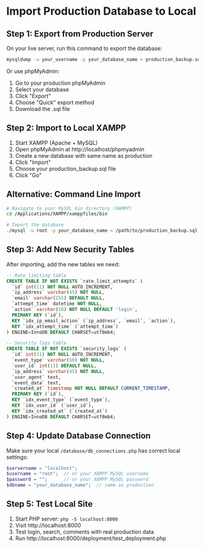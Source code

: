 # Import Production Database to Local

## Step 1: Export from Production Server

On your live server, run this command to export the database:

```bash
mysqldump -u your_username -p your_database_name > production_backup.sql
```

Or use phpMyAdmin:
1. Go to your production phpMyAdmin
2. Select your database
3. Click "Export" 
4. Choose "Quick" export method
5. Download the .sql file

## Step 2: Import to Local XAMPP

1. Start XAMPP (Apache + MySQL)
2. Open phpMyAdmin at http://localhost/phpmyadmin
3. Create a new database with same name as production
4. Click "Import"
5. Choose your production_backup.sql file
6. Click "Go"

## Alternative: Command Line Import

```bash
# Navigate to your MySQL bin directory (XAMPP)
cd /Applications/XAMPP/xamppfiles/bin

# Import the database
./mysql -u root -p your_database_name < /path/to/production_backup.sql
```

## Step 3: Add New Security Tables

After importing, add the new tables we need:

```sql
-- Rate limiting table
CREATE TABLE IF NOT EXISTS `rate_limit_attempts` (
  `id` int(11) NOT NULL AUTO_INCREMENT,
  `ip_address` varchar(45) NOT NULL,
  `email` varchar(255) DEFAULT NULL,
  `attempt_time` datetime NOT NULL,
  `action` varchar(50) NOT NULL DEFAULT 'login',
  PRIMARY KEY (`id`),
  KEY `idx_ip_email_action` (`ip_address`, `email`, `action`),
  KEY `idx_attempt_time` (`attempt_time`)
) ENGINE=InnoDB DEFAULT CHARSET=utf8mb4;

-- Security logs table
CREATE TABLE IF NOT EXISTS `security_logs` (
  `id` int(11) NOT NULL AUTO_INCREMENT,
  `event_type` varchar(50) NOT NULL,
  `user_id` int(11) DEFAULT NULL,
  `ip_address` varchar(45) NOT NULL,
  `user_agent` text,
  `event_data` text,
  `created_at` timestamp NOT NULL DEFAULT CURRENT_TIMESTAMP,
  PRIMARY KEY (`id`),
  KEY `idx_event_type` (`event_type`),
  KEY `idx_user_id` (`user_id`),
  KEY `idx_created_at` (`created_at`)
) ENGINE=InnoDB DEFAULT CHARSET=utf8mb4;
```

## Step 4: Update Database Connection

Make sure your local `/database/db_connections.php` has correct local settings:

```php
$servername = "localhost";
$username = "root";  // or your XAMPP MySQL username
$password = "";      // or your XAMPP MySQL password
$dbname = "your_database_name";  // same as production
```

## Step 5: Test Local Site

1. Start PHP server: `php -S localhost:8000`
2. Visit http://localhost:8000
3. Test login, search, comments with real production data
4. Run http://localhost:8000/deployment/test_deployment.php